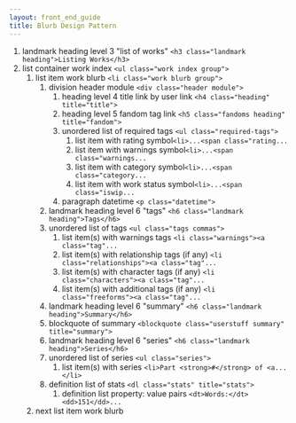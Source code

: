 ```yaml
---
layout: front_end_guide
title: Blurb Design Pattern
---
```

<ol class="diagram">
<li>landmark heading level 3 "list of works" <code>&lt;h3 class="landmark heading"&gt;Listing Works&lt;/h3&gt;</code></li>
<li>list container work index <code>&lt;ul class="work index group"&gt;</code>
<ol>
<li class="emphasize">list item work blurb <code>&lt;li class="work blurb group"&gt;</code>
<ol>
<li>division header module <code>&lt;div class="header module"&gt;</code>
<ol>
<li>heading level 4 title link by user link <code>&lt;h4 class="heading" title="title"&gt;</code></li>
<li>heading level 5 fandom tag link <code>&lt;h5 class="fandoms heading" title="fandom"&gt;</code></li>
<li>unordered list of required tags <code>&lt;ul class="required-tags"&gt;</code>
<ol>
<li>list item with rating symbol<code>&lt;li&gt;...&lt;span class="rating...</code></li>
<li>list item with warnings symbol<code>&lt;li&gt;...&lt;span class="warnings...</code></li>
<li>list item with category symbol<code>&lt;li&gt;...&lt;span class="category...</code></li>
<li>list item with work status symbol<code>&lt;li&gt;...&lt;span class="iswip...</code></li>
</ol>
</li>
<li>paragraph datetime <code>&lt;p class="datetime"&gt;</code></li>
</ol>
</li>
<li>landmark heading level 6 "tags" <code>&lt;h6 class="landmark heading"&gt;Tags&lt;/h6&gt;</code></li>
<li>unordered list of tags <code>&lt;ul class="tags commas"&gt;</code>
<ol>
<li>list item(s) with warnings tags <code>&lt;li class="warnings"&gt;&lt;a class="tag"...</code></li>
<li>list item(s) with relationship tags (if any) <code>&lt;li class="relationships"&gt;&lt;a class="tag"...</code></li>
<li>list item(s) with character tags (if any) <code>&lt;li class="characters"&gt;&lt;a class="tag"...</code></li>
<li>list item(s) with additional tags (if any) <code>&lt;li class="freeforms"&gt;&lt;a class="tag"...</code></li>
</ol></li>
<li>landmark heading level 6 "summary" <code>&lt;h6 class="landmark heading"&gt;Summary&lt;/h6&gt;</code></li>
<li>blockquote of summary <code>&lt;blockquote class="userstuff summary" title="summary"&gt;</code></li>
<li>landmark heading level 6 "series" <code>&lt;h6 class="landmark heading"&gt;Series&lt;/h6&gt;</code></li>
<li>unordered list of series <code>&lt;ul class="series"&gt;</code>
<ol>
<li>list item(s) with series <code>&lt;li&gt;Part &lt;strong&gt;#&lt;/strong&gt; of &lt;a...&lt;/li&gt;</code></li>
</ol>
</li>
<li>definition list of stats <code>&lt;dl class="stats" title="stats"&gt;</code>
<ol>
<li>definition list property: value pairs <code>&lt;dt&gt;Words:&lt;/dt&gt;&lt;dd&gt;151&lt;/dd&gt;...</code></li>
</ol>
</li>
</ol>
</li>
<li>next list item work blurb</li>
</ol>
</li>
</ol>